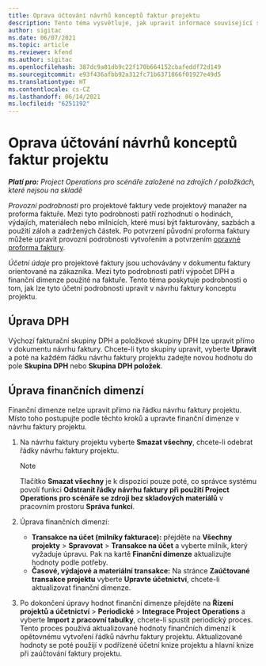 ```yaml
---
title: Oprava účtování návrhů konceptů faktur projektu
description: Tento téma vysvětluje, jak upravit informace související s účetnictvím u návrhu konceptu faktury.
author: sigitac
ms.date: 06/07/2021
ms.topic: article
ms.reviewer: kfend
ms.author: sigitac
ms.openlocfilehash: 387dc9a81db9c22f170b664152cbafeddf72d149
ms.sourcegitcommit: e93f436afbb92a312fc71b6371866f01927e49d5
ms.translationtype: HT
ms.contentlocale: cs-CZ
ms.lasthandoff: 06/14/2021
ms.locfileid: "6251192"
---
```

# <a name="correct-the-accounting-on-draft-project-invoice-proposals"></a>Oprava účtování návrhů konceptů faktur projektu

_**Platí pro:** Project Operations pro scénáře založené na zdrojích / položkách, které nejsou na skladě_

*Provozní podrobnosti* pro projektové faktury vede projektový manažer na proforma faktuře. Mezi tyto podrobnosti patří rozhodnutí o hodinách, výdajích, materiálech nebo milnících, které musí být fakturovány, sazbách a použití záloh a zadržených částek. Po potvrzení původní proforma faktury můžete upravit provozní podrobnosti vytvořením a potvrzením [opravné proforma faktury](../proforma-invoicing/corrective-invoices.md).

*Účetní údaje* pro projektové faktury jsou uchovávány v dokumentu faktury orientované na zákazníka. Mezi tyto podrobnosti patří výpočet DPH a finanční dimenze použité na faktuře. Tento téma poskytuje podrobnosti o tom, jak lze tyto účetní podrobnosti upravit v návrhu faktury konceptu projektu.

## <a name="adjust-sales-tax"></a>Úprava DPH

Výchozí fakturační skupiny DPH a položkové skupiny DPH lze upravit přímo v dokumentu návrhu faktury. Chcete-li tyto skupiny upravit, vyberte **Upravit** a poté na každém řádku návrhu faktury projektu zadejte novou hodnotu do pole **Skupina DPH** nebo **Skupina DPH položek**.

## <a name="adjust-financial-dimensions"></a>Úprava finančních dimenzí

Finanční dimenze nelze upravit přímo na řádku návrhu faktury projektu. Místo toho postupujte podle těchto kroků a upravte finanční dimenze v návrhu faktury projektu.

1. Na návrhu faktury projektu vyberte **Smazat všechny**, chcete-li odebrat řádky návrhu faktury projektu.

    > [!NOTE]
    > Tlačítko **Smazat všechny** je k dispozici pouze poté, co správce systému povolí funkci **Odstranit řádky návrhu faktury při použití Project Operations pro scénáře se zdroji bez skladových materiálů** v pracovním prostoru **Správa funkcí**.

2. Úprava finančních dimenzí:

    - **Transakce na účet (milníky fakturace):** přejděte na **Všechny projekty** \> **Spravovat** \> **Transakce na účet** a vyberte milník, který vyžaduje úpravu. Pak na kartě **Finanční dimenze** aktualizujte hodnoty podle potřeby.
    - **Časové, výdajové a materiální transakce:** Na stránce **Zaúčtované transakce projektu** vyberte **Upravte účetnictví**, chcete-li aktualizovat finanční dimenze.

3. Po dokončení úpravy hodnot finanční dimenze přejděte na **Řízení projektů a účetnictví** \> **Periodické** \> **Integrace Project Operations** a vyberte **Import z pracovní tabulky**, chcete-li spustit periodický proces. Tento proces používá aktualizované hodnoty finančních dimenzí k opětovnému vytvoření řádků návrhu faktury projektu. Aktualizované hodnoty se poté použijí v podřízené účetní knize projektu a hlavní knize při zaúčtování faktury projektu.
